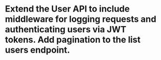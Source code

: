# Extend the User API to include middleware for logging requests and authenticating users via JWT tokens. Add pagination to the list users endpoint.